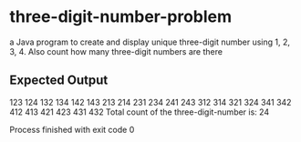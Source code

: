 # three-digit-number-problem
a Java program to create and display unique three-digit number using 1, 2, 3, 4. Also count how many three-digit numbers are there
 
## Expected Output
123
124
132
134
142
143
213
214
231
234
241
243
312
314
321
324
341
342
412
413
421
423
431
432
Total count of the three-digit-number is: 24

Process finished with exit code 0

